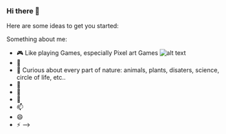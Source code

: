 ### Hi there 👋



Here are some ideas to get you started:

Something about me:
- 🎮 Like playing Games, especially Pixel art Games
![alt text](https://icons8.com/icon/ZF7FaxHJSWiX/book)
- 🔭 
- 🌱 Curious about every part of nature: animals, plants, disaters, science, circle of life, etc..
- 👯 
- 🤔 
- 💬
- 📫 
- 😄 
- ⚡ 
-->
